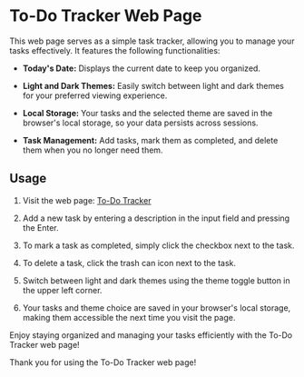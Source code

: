 # To-Do Tracker Web Page

This web page serves as a simple task tracker, allowing you to manage your tasks effectively. It features the following functionalities:

-   **Today's Date:** Displays the current date to keep you organized.

-   **Light and Dark Themes:** Easily switch between light and dark themes for your preferred viewing experience.

-   **Local Storage:** Your tasks and the selected theme are saved in the browser's local storage, so your data persists across sessions.

-   **Task Management:** Add tasks, mark them as completed, and delete them when you no longer need them.

## Usage

1. Visit the web page: [To-Do Tracker](https://k7bart.github.io/todo/)

2. Add a new task by entering a description in the input field and pressing the Enter.

3. To mark a task as completed, simply click the checkbox next to the task.

4. To delete a task, click the trash can icon next to the task.

5. Switch between light and dark themes using the theme toggle button in the upper left corner.

6. Your tasks and theme choice are saved in your browser's local storage, making them accessible the next time you visit the page.

Enjoy staying organized and managing your tasks efficiently with the To-Do Tracker web page!

Thank you for using the To-Do Tracker web page!
